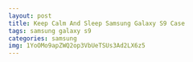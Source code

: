 ```yaml
---
layout: post
title: Keep Calm And Sleep Samsung Galaxy S9 Case
tags: samsung galaxy s9
categories: samsung
img: 1YoOMo9apZWQ2op3VbUeTSUs3Ad2LX6z5
---
```

